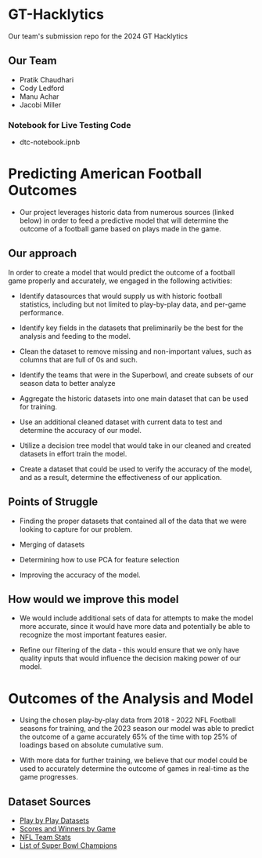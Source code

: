 # GT-Hacklytics
Our team's submission repo for the 2024 GT Hacklytics

## Our Team
- Pratik Chaudhari
- Cody Ledford
- Manu Achar
- Jacobi Miller

### Notebook for Live Testing Code
- dtc-notebook.ipnb

# Predicting American Football Outcomes

- Our project leverages historic data from numerous sources (linked below) in order to feed a predictive model that will determine the outcome of a football game based on plays made in the game.

## Our approach
In order to create a model that would predict the outcome of a football game properly and accurately, we engaged in the following activities:

- Identify datasources that would supply us with historic football statistics, including but not limited to play-by-play data, and per-game performance.

- Identify key fields in the datasets that preliminarily be the best for the analysis and feeding to the model.

- Clean the dataset to remove missing and non-important values, such as columns that are full of 0s and such.

- Identify the teams that were in the Superbowl, and create subsets of our season data to better analyze 

- Aggregate the historic datasets into one main dataset that can be used for training.

- Use an additional cleaned dataset with current data to test and determine the accuracy of our model.

- Utilize a decision tree model that would take in our cleaned and created datasets in effort train the model.

- Create a dataset that could be used to verify the accuracy of the model, and as a result, determine the effectiveness of our application.

## Points of Struggle
- Finding the proper datasets that contained all of the data that we were looking to capture for our problem.

- Merging of datasets

- Determining how to use PCA for feature selection

- Improving the accuracy of the model.

## How would we improve this model
- We would include additional sets of data for attempts to make the model more accurate, since it would have more data and potentially be able to recognize the most important features easier.

- Refine our filtering of the data - this would ensure that we only have quality inputs that would influence the decision making power of our model.

# Outcomes of the Analysis and Model
- Using the chosen play-by-play data from 2018 - 2022 NFL Football seasons for training, and the 2023 season our model was able to predict the outcome of a game accurately 65% of the time with top 25% of loadings based on absolute cumulative sum.

- With more data for further training, we believe that our model could be used to accurately determine the outcome of games in real-time as the game progresses.

## Dataset Sources
- [Play by Play Datasets](https://nflsavant.com/about.php)
- [Scores and Winners by Game](https://www.pro-football-reference.com/years/)
- [NFL Team Stats](https://www.kaggle.com/datasets/cviaxmiwnptr/nfl-team-stats-20022019-espn)
- [List of Super Bowl Champions](https://en.wikipedia.org/wiki/List_of_Super_Bowl_champions)